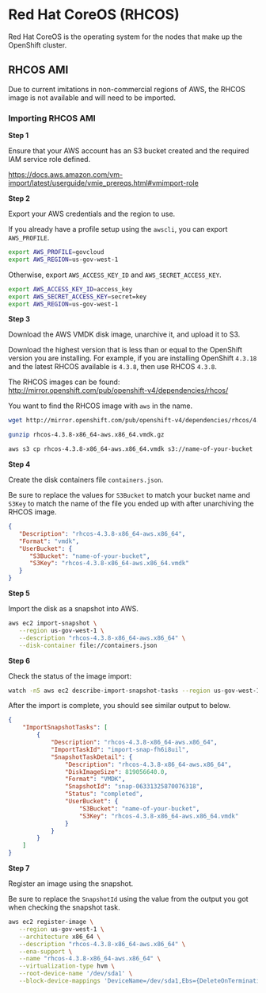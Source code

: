 # Red Hat CoreOS (RHCOS)

Red Hat CoreOS is the operating system for the nodes that make up the OpenShift
cluster.

## RHCOS AMI

Due to current imitations in non-commercial regions of AWS, the RHCOS image is
not available and will need to be imported.

### Importing RHCOS AMI

**Step 1**

Ensure that your AWS account has an S3 bucket created and the required IAM
service role defined.

https://docs.aws.amazon.com/vm-import/latest/userguide/vmie_prereqs.html#vmimport-role

**Step 2**

Export your AWS credentials and the region to use.

If you already have a profile setup using the
`awscli`, you can export `AWS_PROFILE`.

```bash
export AWS_PROFILE=govcloud
export AWS_REGION=us-gov-west-1
```

Otherwise, export `AWS_ACCESS_KEY_ID`
and `AWS_SECRET_ACCESS_KEY`.

```bash
export AWS_ACCESS_KEY_ID=access_key
export AWS_SECRET_ACCESS_KEY=secret=key
export AWS_REGION=us-gov-west-1
```

**Step 3**

Download the AWS VMDK disk image, unarchive it, and upload it to S3.

Download the highest version that is less than or equal to the OpenShift
version you are installing. For example, if you are installing OpenShift
`4.3.18` and the latest RHCOS available is `4.3.8`, then use RHCOS `4.3.8`.

The RHCOS images can be found:
http://mirror.openshift.com/pub/openshift-v4/dependencies/rhcos/

You want to find the RHCOS image with `aws` in the name.

```bash
wget http://mirror.openshift.com/pub/openshift-v4/dependencies/rhcos/4.3/4.3.8/rhcos-4.3.8-x86_64-aws.x86_64.vmdk.gz

gunzip rhcos-4.3.8-x86_64-aws.x86_64.vmdk.gz

aws s3 cp rhcos-4.3.8-x86_64-aws.x86_64.vmdk s3://name-of-your-bucket
```

**Step 4**

Create the disk containers file `containers.json`.

Be sure to replace the values for `S3Bucket` to match your bucket name and
`S3Key` to match the name of the file you ended up with after unarchiving the
RHCOS image.

```json
{
   "Description": "rhcos-4.3.8-x86_64-aws.x86_64",
   "Format": "vmdk",
   "UserBucket": {
      "S3Bucket": "name-of-your-bucket",
      "S3Key": "rhcos-4.3.8-x86_64-aws.x86_64.vmdk"
   }
}
```

**Step 5**

Import the disk as a snapshot into AWS.

```bash
aws ec2 import-snapshot \
   --region us-gov-west-1 \
   --description "rhcos-4.3.8-x86_64-aws.x86_64" \
   --disk-container file://containers.json
```

**Step 6**

Check the status of the image import:

```bash
watch -n5 aws ec2 describe-import-snapshot-tasks --region us-gov-west-1
```

After the import is complete, you should see similar output to below.

```json
{
    "ImportSnapshotTasks": [
        {
            "Description": "rhcos-4.3.8-x86_64-aws.x86_64",
            "ImportTaskId": "import-snap-fh6i8uil",
            "SnapshotTaskDetail": {
                "Description": "rhcos-4.3.8-x86_64-aws.x86_64",
                "DiskImageSize": 819056640.0,
                "Format": "VMDK",
                "SnapshotId": "snap-06331325870076318",
                "Status": "completed",
                "UserBucket": {
                    "S3Bucket": "name-of-your-bucket",
                    "S3Key": "rhcos-4.3.8-x86_64-aws.x86_64.vmdk"
                }
            }
        }
    ]
}
```

**Step 7**

Register an image using the snapshot.

Be sure to replace the `SnapshotId` using the value from the output you got
when checking the snapshot task.

```bash
aws ec2 register-image \
   --region us-gov-west-1 \
   --architecture x86_64 \
   --description "rhcos-4.3.8-x86_64-aws.x86_64" \
   --ena-support \
   --name "rhcos-4.3.8-x86_64-aws.x86_64" \
   --virtualization-type hvm \
   --root-device-name '/dev/sda1' \
   --block-device-mappings 'DeviceName=/dev/sda1,Ebs={DeleteOnTermination=true,SnapshotId=snap-06331325870076318}'
```

